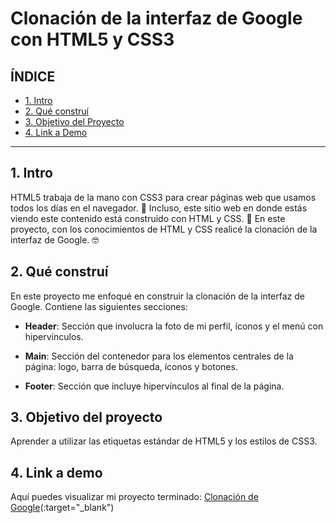 # Clonación de la interfaz de Google con HTML5 y CSS3

## **ÍNDICE**

* [ 1. Intro ](#)
* [ 2. Qué construí ](#)
* [ 3. Objetivo del Proyecto ](#)
* [ 4. Link a Demo ](#)

****

## 1. Intro

HTML5 trabaja de la mano con CSS3 para crear páginas web que usamos todos los días en el navegador. 👀 Incluso, este sitio web en donde estás viendo este contenido está construido con HTML y CSS. 💜 En este proyecto, con los conocimientos de HTML y CSS realicé la clonación de la interfaz de Google. 🤓

## 2. Qué construí

En este proyecto me enfoqué en construir la clonación de la interfaz de Google. Contiene las siguientes secciones:

* **Header**: Sección que involucra la foto de mi perfil, íconos y el menú con hipervínculos.

* **Main**: Sección del contenedor para los elementos centrales de la página: logo, barra de búsqueda, íconos y botones.

* **Footer**: Sección que incluye hipervínculos al final de la página.

## 3. Objetivo del proyecto

Aprender a utilizar las etiquetas estándar de HTML5 y los estilos de CSS3.

## 4. Link a demo
Aquí puedes visualizar mi proyecto terminado: [Clonación de Google](https://clonacionsitiogoogle.netlify.app)(:target="_blank")
